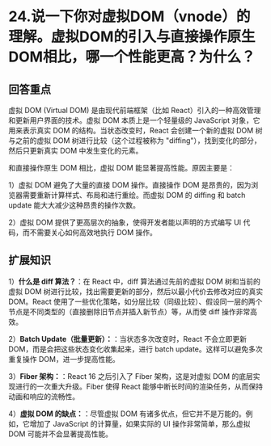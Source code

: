 # 24.说一下你对虚拟DOM（vnode）的理解。虚拟DOM的引入与直接操作原生DOM相比，哪一个性能更高？为什么？

## 回答重点

虚拟 DOM (Virtual DOM) 是由现代前端框架（比如 React）引入的一种高效管理和更新用户界面的技术。虚拟 DOM 本质上是一个轻量级的 JavaScript 对象，它用来表示真实 DOM 的结构。当状态改变时，React 会创建一个新的虚拟 DOM 树与之前的虚拟 DOM 树进行比较（这个过程被称为 "diffing"），找到变化的部分，然后只更新真实 DOM 中发生变化的元素。

和直接操作原生 DOM 相比，虚拟 DOM 能显著提高性能。原因主要是：

1）虚拟 DOM 避免了大量的直接 DOM 操作。直接操作 DOM 是昂贵的，因为浏览器需要重新计算样式、布局和进行重绘。而虚拟 DOM 的 diffing 和 batch update 能大大减少这种昂贵的操作次数。 

2）虚拟 DOM 提供了更高层次的抽象，使得开发者能以声明的方式编写 UI 代码，而不需要关心如何高效地执行 DOM 操作。

## 扩展知识

1）**什么是 diff 算法？**：在 React 中，diff 算法通过先前的虚拟 DOM 树和当前的虚拟 DOM 树进行比较，找出需要更新的部分，然后以最小代价去修改对应的真实 DOM。React 使用了一些优化策略，如分层比较（同级比较）、假设同一层的两个节点是不同类型的（直接删除旧节点并插入新节点）等，从而使 diff 操作非常高效。

2）**Batch Update（批量更新）：**：当状态多次改变时，React 不会立即更新 DOM，而是会把这些状态变化收集起来，进行 batch update。这样可以避免多次重复操作 DOM，进一步提高性能。

3）**Fiber 架构：**：React 16 之后引入了 Fiber 架构，这是对虚拟 DOM 的底层实现进行的一次重大升级。Fiber 使得 React 能够中断长时间的渲染任务，从而保持动画和响应的流畅性。

4）**虚拟 DOM 的缺点：**：尽管虚拟 DOM 有诸多优点，但它并不是万能的。例如，它增加了 JavaScript 的计算量，如果实际的 UI 操作非常简单，那么虚拟 DOM 可能并不会显著提高性能。

